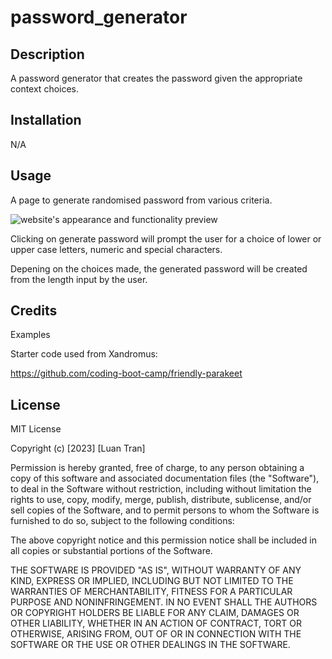 # password_generator

## Description

A password generator that creates the password given the appropriate context choices.

## Installation

N/A

## Usage

A page to generate randomised password from various criteria.

![website's appearance and functionality preview](./screenshot.jpg)

Clicking on generate password will prompt the user for a choice of lower or upper case letters, numeric and special characters.

Depening on the choices made, the generated password will be created from the length input by the user.

## Credits

Examples 

Starter code used from Xandromus:

https://github.com/coding-boot-camp/friendly-parakeet


## License

MIT License

Copyright (c) [2023] [Luan Tran]

Permission is hereby granted, free of charge, to any person obtaining a copy
of this software and associated documentation files (the "Software"), to deal
in the Software without restriction, including without limitation the rights
to use, copy, modify, merge, publish, distribute, sublicense, and/or sell
copies of the Software, and to permit persons to whom the Software is
furnished to do so, subject to the following conditions:

The above copyright notice and this permission notice shall be included in all
copies or substantial portions of the Software.

THE SOFTWARE IS PROVIDED "AS IS", WITHOUT WARRANTY OF ANY KIND, EXPRESS OR
IMPLIED, INCLUDING BUT NOT LIMITED TO THE WARRANTIES OF MERCHANTABILITY,
FITNESS FOR A PARTICULAR PURPOSE AND NONINFRINGEMENT. IN NO EVENT SHALL THE
AUTHORS OR COPYRIGHT HOLDERS BE LIABLE FOR ANY CLAIM, DAMAGES OR OTHER
LIABILITY, WHETHER IN AN ACTION OF CONTRACT, TORT OR OTHERWISE, ARISING FROM,
OUT OF OR IN CONNECTION WITH THE SOFTWARE OR THE USE OR OTHER DEALINGS IN THE
SOFTWARE.